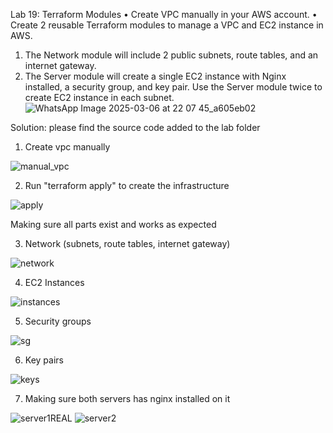 Lab 19: Terraform Modules
• Create VPC manually in your AWS account.
• Create 2 reusable Terraform modules to manage a VPC and EC2 instance in AWS.
1. The Network module will include 2 public subnets, route tables, and an internet gateway.
2. The Server module will create a single EC2 instance with Nginx installed, a security group, and key pair.
Use the Server module twice to create EC2 instance in each subnet.
![WhatsApp Image 2025-03-06 at 22 07 45_a605eb02](https://github.com/user-attachments/assets/8c930e78-f687-4dbc-bed3-000ffca4b5ae)


Solution:
please find the source code added to the lab folder

1. Create vpc manually

![manual_vpc](https://github.com/user-attachments/assets/1fc70fa0-70d3-4400-898e-6acd86caaf63)

2. Run "terraform apply" to create the infrastructure

![apply](https://github.com/user-attachments/assets/9840c476-0f98-4e25-bf7f-585481860729)

Making sure all parts exist and works as expected

3. Network (subnets, route tables, internet gateway)

![network](https://github.com/user-attachments/assets/1f29ad8a-e052-4544-b4b3-fc073b4a437a)

4. EC2 Instances 

![instances](https://github.com/user-attachments/assets/01f9882e-33bc-43be-b5ea-93b924a58b6a)

5. Security groups

![sg](https://github.com/user-attachments/assets/83234131-2bf0-422a-907e-f1127d84f587)

6. Key pairs

![keys](https://github.com/user-attachments/assets/4e9c1fe3-a98a-42b3-9a02-5c7cf23a543a)

7. Making sure both servers has nginx installed on it

![server1REAL](https://github.com/user-attachments/assets/c870cbea-6c36-476d-8eef-46252e423e9b)
![server2](https://github.com/user-attachments/assets/f518c006-8f7c-49f5-ac1b-38527a568444)



